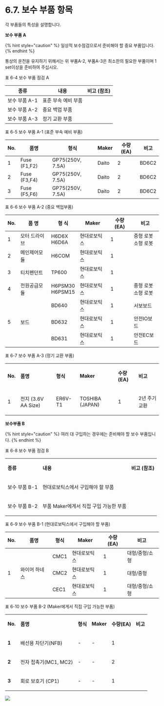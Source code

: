 ﻿# 6.7. 보수 부품 항목

각 부품들의 특성을 설명합니다.

**보수 부품 A**

{% hint style="caution" %}
일상적 보수점검으로서 준비해야 할 중요 부품입니다.
{% endhint %}


통상의 운전을 유지하기 위해서는 위 부품A-2, 부품A-3은 최소한의 필요한 부품이며 1 set이상을 준비하여 주십시오.

표 6-4 보수 부품 점검 A

<table>
<thead>
  <tr>
    <th>종류</th>
    <th>내용</th>
    <th>비고 (참조)</th>
  </tr>
</thead>
<tbody>
  <tr>
    <td>보수 부품 A-1</td>
    <td>표준 부속 예비 부품</td>
    <td></td>
  </tr>
  <tr>
    <td>보수 부품 A-2</td>
    <td>중요 백업 부품</td>
    <td></td>
  </tr>
  <tr>
    <td>보수 부품 A-3</td>
    <td>정기 교환 부품</td>
    <td></td>
  </tr>
</tbody>
</table>

표 6-5 보수 부품 A-1 (표준 부속 예비 부품)

<table>
<thead>
  <tr>
    <th>No.</th>
    <th>품명</th>
    <th>형식</th>
    <th>Maker</th>
    <th>수량(EA)</th>
    <th>비고</th>
  </tr>
</thead>
<tbody>
  <tr>
    <td>1</td>
    <td>Fuse (F1,F2)</td>
    <td>GP75(250V, 7.5A)</td>
    <td>Daito</td>
    <td>2</td>
    <td>BD6C2</td>
  </tr>
  <tr>
    <td>2</td>
    <td>Fuse (F3,F4)</td>
    <td>GP75(250V, 7.5A)</td>
    <td>Daito</td>
    <td>2</td>
    <td>BD6C2</td>
  </tr>
  <tr>
    <td>3</td>
    <td>Fuse (F5,F6)</td>
    <td>GP75(250V, 7.5A)</td>
    <td>Daito</td>
    <td>2</td>
    <td>BD6C2</td>
  </tr>
</tbody>
</table>

표 6-6 보수 부품 A-2 (중요 백업부품)

<table>
<thead>
  <tr>
    <th>No.</th>
    <th>품 명</th>
    <th>형 식</th>
    <th>Maker</th>
    <th>수량(EA)</th>
    <th>비고</th>
  </tr>
</thead>
<tbody>
  <tr>
    <td>1</td>
    <td>모터 드라이브</td>
    <td>H6D6X<br>H6D6A</td>
    <td>현대로보틱스</td>
    <td>1</td>
    <td>중형 로봇<br>소형 로봇</td>
  </tr>
  <tr>
    <td>2</td>
    <td>메인제어모듈</td>
    <td>H6COM</td>
    <td>현대로보틱스</td>
    <td>1</td>
    <td></td>
  </tr>
  <tr>
    <td>3</td>
    <td>티치펜던트</td>
    <td>TP600</td>
    <td>현대로보틱스</td>
    <td>1</td>
    <td></td>
  </tr>
  <tr>
    <td>4</td>
    <td>전원공급모듈</td>
    <td>H6PSM30<br>H6PSM15</td>
    <td>현대로보틱스</td>
    <td>1</td>
    <td>중형 로봇<br>소형 로봇</td>
  </tr>
  <tr>
    <td rowspan="3">5</td>
    <td rowspan="3">보드</td>
    <td>BD640</td>
    <td>현대로보틱스</td>
    <td>1</td>
    <td>서보보드</td>
  </tr>
  <tr>
    <td>BD632</td>
    <td>현대로보틱스</td>
    <td>1</td>
    <td>안전IO보드</td>
  </tr>
  <tr>
    <td>BD631</td>
    <td>현대로보틱스</td>
    <td>1</td>
    <td>안전EC보드</td>
  </tr>
</tbody>
</table>

표 6-7 보수 부품 A-3 (정기 교환 부품)

<table>
<tbody>
<tr class="odd">
<td><p><strong>No.</strong></p></td>
<td><p><strong>품명</strong></p></td>
<td><p><strong>형식</strong></p></td>
<td><p><strong>Maker</strong></p></td>
<td><p><strong>수량(EA)</strong></p></td>
<td><p><strong>비고</strong></p></td>
</tr>
<tr class="even">
<td><p>1</p></td>
<td><p>전지 (3.6V AA Size)</p></td>
<td><p>ER6V-T1</p></td>
<td><p>TOSHIBA (JAPAN)</p></td>
<td><p>1</p></td>
<td><p>2년 주기 교환</p></td>
</tr>
</tbody>
</table>

**보수부품 B**

{% hint style="caution" %}
여러 대 구입하는 경우에는 준비해야 할 보수 부품입니다.
{% endhint %}


표 6-8 보수 부품 점검 B

<table>
<tbody>
<tr class="odd">
<td><p><strong>종류</strong></p></td>
<td><p><strong>내용</strong></p></td>
<td><p><strong>비고 (참조)</strong></p></td>
</tr>
<tr class="even">
<td><p>보수 부품 B-1</p></td>
<td><p>현대로보틱스에서 구입해야 할 부품</p></td>
<td></td>
</tr>
<tr class="odd">
<td><p>보수 부품 B-2</p></td>
<td><p>부품 Maker에게서 직접 구입 가능한 부품</p></td>
<td></td>
</tr>
</tbody>
</table>

표 6-9 보수 부품 B-1 (현대로보틱스에서 구입해야 할 부품)

<table>
<thead>
  <tr>
    <th>No.</th>
    <th>품명</th>
    <th>형식</th>
    <th>Maker</th>
    <th>수량(EA)</th>
    <th>비고</th>
  </tr>
</thead>
<tbody>
  <tr>
    <td rowspan="3">1</td>
    <td rowspan="3">와이어 하네스</td>
    <td>CMC1</td>
    <td>현대로보틱스</td>
    <td>1</td>
    <td>대형/중형/소형</td>
  </tr>
  <tr>
    <td>CMC2</td>
    <td>현대로보틱스</td>
    <td>1</td>
    <td>대형/중형</td>
  </tr>
  <tr>
    <td>CEC1</td>
    <td>현대로보틱스</td>
    <td>1</td>
    <td>대형/중형/소형</td>
  </tr>
</tbody>
</table>

표 6-10 보수 부품 B-2 (Maker에게서 직접 구입 가능한 부품)

<table>
<tbody>
<tr class="odd">
<td><p><strong>No.</strong></p></td>
<td><p><strong>품명</strong></p></td>
<td><p><strong>형식</strong></p></td>
<td><p><strong>Maker</strong></p></td>
<td><p><strong>수량(EA)</strong></p></td>
<td><p><strong>비고</strong></p></td>
</tr>
<tr class="even">
<td><p><strong>1</strong></p></td>
<td><p>배선용 차단기(NFB)</p></td>
<td><p>-</p></td>
<td><p>-</p></td>
<td><p>1</p></td>
<td></td>
</tr>
<tr class="odd">
<td><p><strong>2</strong></p></td>
<td><p>전자 접촉기(MC1, MC2)</p></td>
<td><p>-</p></td>
<td><p>-</p></td>
<td><p>2</p></td>
<td></td>
</tr>
<tr class="even">
<td><p><strong>3</strong></p></td>
<td><p>회로 보호기 (CP1)</p></td>
<td><p>-</p></td>
<td><p>-</p></td>
<td><p>1</p></td>
<td></td>
</tr>
</tbody>
</table>

![](../_assets/6.7._보수_부품_항목-보존온도.png  )
